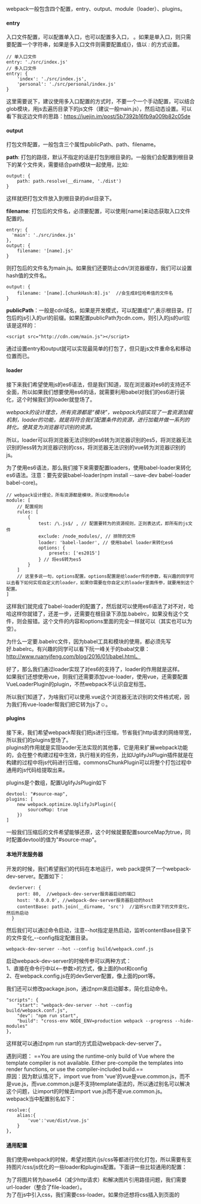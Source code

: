 webpack一般包含四个配置，entry、output、module（loader）、plugins。
#### entry 
入口文件配置，可以配置单入口，也可以配置多入口，  。如果是单入口，则只需要配置一个字符串，如果是多入口文件则需要配置成{}，值以 *<name>: <entry file path>* 的方式设置。
```
// 单入口文件
entry: './src/index.js'
// 多入口文件
entry: {
    'index': './src/index.js',
    'personal': './src/personal/index.js'
}
```
这里需要说下，建议使用多入口配置的方式时，不要一个一个手动配置，可以结合glob模块，用js去遍历目录下的js文件（建议一般main.js），然后动态设置。可以看下我这边文件的思路：https://juejin.im/post/5b7392b16fb9a009b82c05de
#### output 
打包文件配置，一般包含三个属性publicPath、path、filename。  

**path**: 打包的路径，默认不指定的话是打包到根目录的。一般我们会配置到根目录下的某个文件夹，需要结合path模块一起使用，比如:
```
output: {
    path: path.resolve(__dirname, './dist')
}
```
这样就把打包文件放入到根目录的dist目录下。

**filename**: 打包后的文件名，必须要配置，可以使用[name]来动态获取入口文件配置的<name>。
```
entry: {
  'main': './src/index.js'  
},
output: {
    filename: '[name].js'
}
```
则打包后的文件名为main.js。如果我们还要防止cdn/浏览器缓存，我们可以设置hash值的文件名。
```
output: {
    filename: '[name].[chunkHash:8].js'  //会生成8位哈希值的文件名
}
```

**publicPath**：一般是cdn域名，如果是开发模式，可以配置成"/",表示根目录。打包后的js引入的url的前缀。如果配置publicPath为cdn.com，则引入的js的url应该是这样的：
```
<script src="http://cdn.com/main.js"></script>
```
通过设置entry和output就可以实现最简单的打包了，但只是js文件重命名和移动位置而已。  

#### loader
接下来我们希望使用js的es6语法，但是我们知道，现在浏览器对es6的支持还不全面，所以如果我们想要使用es6的话，就需要利用babel对我们的es6进行装化，这个时候我们的loader就登场了。  

*webpack的设计理念，所有资源都是“模块”，webpack内部实现了一套资源加载机制，loader的功能，就是将符合我们配置条件的资源，进行加载并做一系列的转化。使其变为浏览器可识别的资源。*  

所以，loader可以将浏览器无法识别的es6转为浏览器识别的es5，将浏览器无法识别的less转为浏览器识别的css，将浏览器无法识别的vue转为浏览器识别的js。

为了使用es6语法，那么我们接下来需要配置loaders，使用babel-loader来转化es6语法。注意：要先安装babel-loader(npm install --save-dev babel-loader babel-core)。

```
// webpack设计理论，所有资源都是模块，所以使用module
module: [
    // 配置规则
    rules: [
        {
            test: /\.js$/ , // 配置要转为的资源规则，正则表达式，即所有的js文件
            exclude: /node_modules/, // 排除的文件
            loader: 'babel-laoder', // 使用babel loader来转化es6
            options: {
                presets: ['es2015']
            } // 将es6转为es5 
        }
    ]
    // 这里多说一句，options配置。options配置是给loader传的参数，有兴趣的同学可以去看下如何实现自定义的loader，如果你需要在你自定义的loader里面传参，就要用到这个配置。  
]
```

这样我们就完成了babel-loader的配置了，然后就可以使用es6语法了对不对，哈哈这样你就错了，还差一步，还需要在根目录下添加.babelrc，如果没有这个文件，则会报错。这个文件的内容和options里面的完全一样就可以（其实也可以为空）。  

为什么一定要.babelrc文件，因为babel工具和模块的使用，都必须先写好.babelrc。有兴趣的同学可以看下阮一峰关于的babal文章：http://www.ruanyifeng.com/blog/2016/01/babel.html。

好了，那么我们通过loader实现了对es6的支持了，loader的作用就是这样。  
如果我们还想使用vue，则我们还需要添加vue-loader，使用vue，还需要配置VueLoaderPlugin的plugin，不然webpack不认识自定标签。  

所以我们知道了，为啥我们可以使用.vue这个浏览器无法识别的文件格式呢，因为我们有vue-loader帮我们把它转为js了☺。

#### plugins
接下来，我们希望webpack帮我们把js进行压缩，节省我们http请求的网络带宽，所以我们的plugins登场了。  
plugins的作用就是实现laoder无法实现的其他事，它是用来扩展webpack功能的，会在整个构建过程中生效，执行相关的任务，比如UglifyJsPlugin插件就是在构建的过程中将js代码进行压缩，commonsChunkPlugin可以将整个打包过程中通用的js代码给提取出来。

plugins是个数组，配置UglifyJsPlugin如下
```
devtool: "#source-map",
plugins: [
    new webpack.optimize.UglifyJsPlugin({
        sourceMap: true
    })
]
```
一般我们压缩后的文件希望能够还原，这个时候就要配置sourceMap为true，同时配置devtool的值为"#source-map"。

#### 本地开发服务器
开发的时候，我们希望我们的代码在本地运行，web
pack提供了一个webpack-dev-server。配置如下：
```
 devServer: {
    port: 80,  //webpack-dev-server服务器启动的端口
    host: '0.0.0.0', //webpack-dev-server服务器启动的host
    contentBase: path.join(__dirname, 'src')  //监听src目录下的文件变化，然后热启动
  }
```
然后我们可以通过命令启动，注意--hot指定是热启动，监听contentBase目录下的文件变化,--config指定配置目录。
```
webpack-dev-server --hot --config build/webpack.conf.js
```
启动webpack-dev-server的时候传参可以两种方式：  
1、直接在命令行中以<--参数>的方式，像上面的hot和config  
2、在webpack.config.js在的devServer配置，像上面的port等。  

我们还可以修改package.json，通过npm来启动脚本，简化启动命令。
```
"scripts": {
    "start": "webpack-dev-server --hot --config build/webpack.conf.js",
    "dev": "npm run start",
    "build": "cross-env NODE_ENV=production webpack --progress --hide-modules"
},
```
这样就可以通过npm run start的方式启动webpack-dev-server了。  

遇到问题：
==You are using the runtime-only build of Vue where the template compiler is not available. Either pre-compile the templates into render functions, or use the compiler-included build.==  
原因：因为默认情况下，import vue from 'vue'的vue是vue.common.js，而不是vue.js，而vue.common.js是不支持template语法的，所以通过别名可以解决这个问题，让import的时候去import vue.js而不是vue.common.js。  
webpack当中配置别名如下：
```
resolve:{
    alias:{
        'vue':'vue/dist/vue.js'
    }
},
```

#### 通用配置
我们使用webpack的时候，希望对图片/js/css等都进行优化打包，所以需要有支持图片/css/js优化的一些loader和plugins配置。下面讲一些比较通用的配置：

为了将图片转为base64（减少http请求）和解决图片引用路径问题，我们需要url-loader（整合了file-loader）。  
为了在js中引入css，我们需要css-loader。如果你还想将css插入到页面的<style>里面，你还需要style-loader。
如果css-loader和style-loader一起用，这里需要注意了，由于webpack loader的执行顺序是从右到左，所以你要先设置style-loader在设置css-loader，因为webpack是先将所有css模块依赖解析完得到计算结果再创建style标签的。

为了将所有公共的代码提取出来，减少打包后的js文件大小，使用 CommonsChunkPlugin 为每个页面间的应用程序共享代码创建 bundle。由于入口起点增多，多页应用能够复用入口起点之间的大量代码/模块，从而可以极大地从这些技术中受益。随带一提，webpack4有个SplitChunksPlugin性能比CommonsChunckPlugin好。  

为了强制把css从js文件中独立出来中，而不想让其放在js中，要用到ExtractTextPlugin(style-loader会将所有的css都打包如js中，js在运行时再放入html的style当中)。

